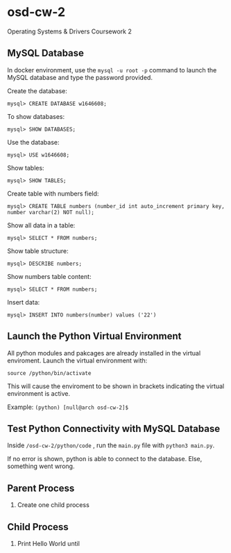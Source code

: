 # osd-cw-2
Operating Systems &amp; Drivers Coursework 2

## MySQL Database

In docker environment, use the ```mysql -u root -p``` command to launch the MySQL database and type the password provided.

Create the database:

```mysql> CREATE DATABASE w1646608;```

To show databases:

```mysql> SHOW DATABASES;```

Use the database:

```mysql> USE w1646608;```

Show tables: 

```mysql> SHOW TABLES;```

Create table with numbers field:

```mysql> CREATE TABLE numbers (number_id int auto_increment primary key, number varchar(2) NOT null);```

Show all data in a table:

```mysql> SELECT * FROM numbers;```

Show table structure:

```mysql> DESCRIBE numbers;```

Show numbers table content:

```mysql> SELECT * FROM numbers;```

Insert data:

```mysql> INSERT INTO numbers(number) values ('22')```


## Launch the Python Virtual Environment

All python modules and pakcages are already installed in the virtual enviroment. Launch the virtual environment with:

```source /python/bin/activate```

This will cause the enviroment to be shown in brackets indicating the virtual environment is active.

Example: ```(python) [null@arch osd-cw-2]$```


## Test Python Connectivity with MySQL Database

Inside ```/osd-cw-2/python/code``` , run the ```main.py``` file with ```python3 main.py```. 

If no error is shown, python is able to connect to the database. Else, something went wrong. 

## Parent Process
1. Create one child process

## Child Process
1. Print Hello World until


